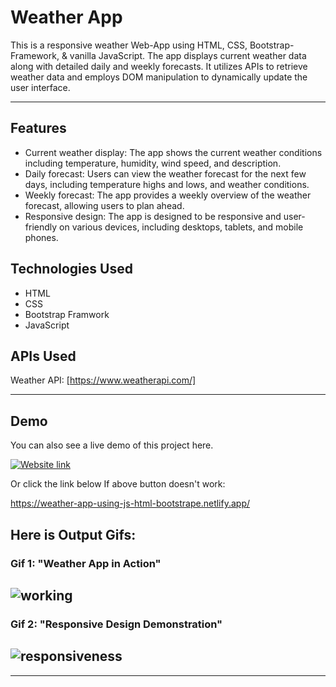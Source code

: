 # Weather App

This is a responsive weather Web-App using HTML, CSS, Bootstrap-Framework, & vanilla JavaScript. The app displays current weather data along with detailed daily and weekly forecasts. It utilizes APIs to retrieve weather data and employs DOM manipulation to dynamically update the user interface.

---

## Features

- Current weather display: The app shows the current weather conditions including temperature, humidity, wind speed, and description.
- Daily forecast: Users can view the weather forecast for the next few days, including temperature highs and lows, and weather conditions.
- Weekly forecast: The app provides a weekly overview of the weather forecast, allowing users to plan ahead.
- Responsive design: The app is designed to be responsive and user-friendly on various devices, including desktops, tablets, and mobile phones.

## Technologies Used

- HTML
- CSS
- Bootstrap Framwork
- JavaScript

## APIs Used

Weather API: [https://www.weatherapi.com/]

---

## Demo

You can also see a live demo of this project here.

[![Website link](https://img.shields.io/badge/Website-Link-green)](https://weather-app-yasir-arfat.vercel.app/)

Or click the link below If above button doesn't work:

https://weather-app-using-js-html-bootstrape.netlify.app/

## Here is Output Gifs:

### **Gif 1: "Weather App in Action"**

## ![working](./images/output1.gif)

### **Gif 2: "Responsive Design Demonstration"**

## ![responsiveness](./images/output2.gif)

---
